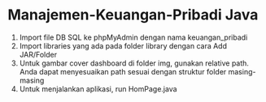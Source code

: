 # Manajemen-Keuangan-Pribadi Java
1. Import file DB SQL ke phpMyAdmin dengan nama keuangan_pribadi
2. Import libraries yang ada pada folder library dengan cara Add JAR/Folder
3. Untuk gambar cover dashboard di folder img, gunakan relative path. Anda dapat menyesuaikan path sesuai dengan struktur folder masing-masing
4. Untuk menjalankan aplikasi, run HomPage.java
